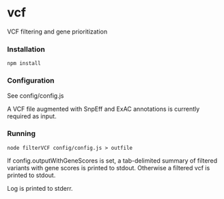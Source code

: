 # vcf
VCF filtering and gene prioritization

### Installation

```
npm install
```

### Configuration

See config/config.js

A VCF file augmented with SnpEff and ExAC annotations is currently required as input.

### Running

```
node filterVCF config/config.js > outfile
```

If config.outputWithGeneScores is set, a tab-delimited summary of filtered variants with gene scores is printed to stdout. Otherwise a filtered vcf is printed to stdout.

Log is printed to stderr.

